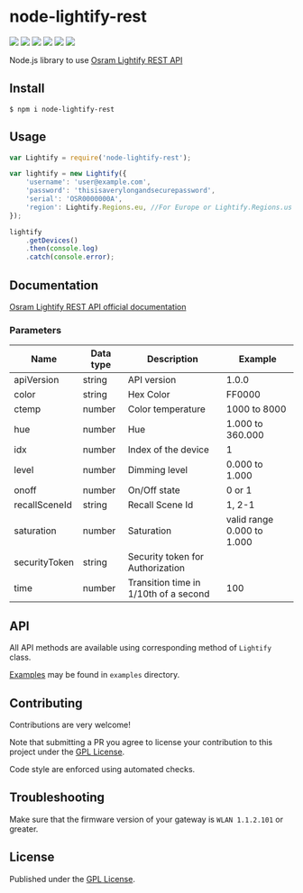 # node-lightify-rest
[![](https://img.shields.io/npm/dt/node-lightify-rest.svg?maxAge=2592000)]() [![](https://img.shields.io/npm/v/node-lightify-rest.svg?maxAge=2592000)]() [![](https://www.versioneye.com/user/projects/579f48ef72d75c0039f7a287/badge.svg)](https://www.versioneye.com/user/projects/579f48ef72d75c0039f7a287) [![](https://img.shields.io/travis/maxcanna/node-lightify-rest.svg?maxAge=2592000)](https://travis-ci.org/maxcanna/node-lightify-rest/) [![](https://img.shields.io/codeclimate/github/maxcanna/node-lightify-rest.svg?maxAge=2592000)](https://codeclimate.com/github/maxcanna/node-lightify-rest) [![](https://img.shields.io/npm/l/node-lightify-rest.svg?maxAge=2592000)](https://github.com/maxcanna/node-lightify-rest/blob/master/LICENSE)

Node.js library to use [Osram Lightify REST API](https://eu.lightify-api.org/lightify/)

## Install

``$ npm i node-lightify-rest``

## Usage

```javascript
var Lightify = require('node-lightify-rest');

var lightify = new Lightify({
    'username': 'user@example.com',
    'password': 'thisisaverylongandsecurepassword',
    'serial': 'OSR0000000A',
    'region': Lightify.Regions.eu, //For Europe or Lightify.Regions.us for US, CA, AUS
});

lightify
    .getDevices()
    .then(console.log)
    .catch(console.error);
```

## Documentation
[Osram Lightify REST API official documentation](https://eu.lightify-api.org/lightify/)

### Parameters
| Name | Data type | Description | Example
|-|-|-|-|
| apiVersion | string | API version | 1.0.0
| color | string | Hex Color | FF0000
| ctemp | number | Color temperature | 1000 to 8000
| hue | number | Hue | 1.000 to 360.000
| idx | number | Index of the device | 1
| level | number | Dimming level | 0.000 to 1.000
| onoff | number | On/Off state | 0 or 1
| recallSceneId | string | Recall Scene Id | 1, 2-1
| saturation | number | Saturation | valid range 0.000 to 1.000
| securityToken | string | Security token for Authorization
| time | number | Transition time in 1/10th of a second | 100

## API
All API methods are available using corresponding method of `Lightify` class.

[Examples](https://github.com/maxcanna/node-lightify-rest/tree/master/examples) may be found in `examples` directory.

## Contributing
Contributions are very welcome!

Note that submitting a PR you agree to license your contribution to this project under the [GPL License](https://github.com/maxcanna/node-lightify-rest/blob/master/LICENSE).

Code style are enforced using automated checks.

## Troubleshooting
Make sure that the firmware version of your gateway is `WLAN 1.1.2.101` or greater.

## License

Published under the [GPL License](https://github.com/maxcanna/node-lightify-rest/blob/master/LICENSE).